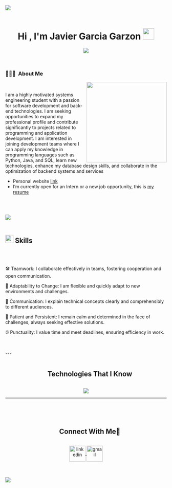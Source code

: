 <img src="https://user-images.githubusercontent.com/73097560/115834477-dbab4500-a447-11eb-908a-139a6edaec5c.gif"><br><br>


<h1 align="center"><b>Hi , I'm Javier Garcia Garzon </b><img src="https://media.giphy.com/media/hvRJCLFzcasrR4ia7z/giphy.gif" width="35"></h1>
<!--  -->
<p align="center">
  <a href="https://github.com/DenverCoder1/readme-typing-svg"><img src="https://readme-typing-svg.herokuapp.com?font=Time+New+Roman&color=cyan&size=25&center=true&vCenter=true&width=600&height=100&lines=Assalamu+O+Alaikum+Warahmatullah..&hearts;++;Self-taught+Front-End+Developer,;Computer+Science+Student,;CTF+Newbie,;Active+Learner/Researcher,;Love+to+learn+new+stuffs..<3"></a>
</p>

<br>

### 👨🏻‍💻 &nbsp;About Me

<picture> <img align="right" src="https://media.giphy.com/media/TEnXkcsHrP4YedChhA/giphy.gif" width = 250px></picture>

<br>

I am a highly motivated systems engineering student with a passion for software development and back-end technologies. I am seeking opportunities to expand my professional profile and contribute significantly to projects related to programming and application development. I am interested in joining development teams where I can apply my knowledge in programming languages such as Python, Java, and SQL, learn new technologies, enhance my database design skills, and collaborate in the optimization of backend systems and services
- Personal website [link](https://www.0xabdulkhalid.ml)
- I’m currently open for an Intern or a new job opportunity, this is [my resume](https://read.cv/0xabdulkhalid)

<br><br>

<img src="https://user-images.githubusercontent.com/73097560/115834477-dbab4500-a447-11eb-908a-139a6edaec5c.gif"><br><br>

## <img src="https://media2.giphy.com/media/QssGEmpkyEOhBCb7e1/giphy.gif?cid=ecf05e47a0n3gi1bfqntqmob8g9aid1oyj2wr3ds3mg700bl&rid=giphy.gif" width ="25"><b> Skills</b>
<br> <br>

🛠️ Teamwork: I collaborate effectively in teams, fostering cooperation and open communication.

🔄 Adaptability to Change: I am flexible and quickly adapt to new environments and challenges.

💬 Communication: I explain technical concepts clearly and comprehensibly to different audiences.

🧘 Patient and Persistent: I remain calm and determined in the face of challenges, always seeking effective solutions.

⏰ Punctuality: I value time and meet deadlines, ensuring efficiency in work.

<br>
<br>
---

<!--h1 without bottom border-->
<div id="user-content-toc">
    <ul align="center">
      <summary><h2 style="display: inline-block">Technologies That I Know</h2></summary>
    </ul>
  </div>
  <!--tech stack icons-->
  <p align="center">
    <a href="https://skillicons.dev">
      <img src="https://skillicons.dev/icons?i=git,aws,css,discord,docker,postgres,dynamodb,express,figma,firebase,github,html,java,js,linux,mongodb,mysql,nextjs,nodejs,postman,py,react,vscode" />
    </a>
  </p>

-----

<br>
<br>

<!-- Connect with me -->
<!--h2 without bottom border-->
<div id="user-content-toc">
  <ul align="center">
    <summary><h2 style="display: inline-block">Connect With Me🤝</h2></summary>
  </ul>
</div>

<!--icons and links-->
<p align="center">
  
  <a href="https://www.linkedin.com/in/javier-santiago-garcia-garzon-1a65b71a6/" target="blank">
    <img align="center" src="https://user-images.githubusercontent.com/88904952/234979284-68c11d7f-1acc-4f0c-ac78-044e1037d7b0.png" alt="linkedin" height="50" width="50" />
  </a>
  <a href="mailto:javierzsantiago@gmail.com">
    <img align="center" src="https://skillicons.dev/icons?i=gmail&perline=14" alt="gmail" height="50" width="50" />
  </a>
</p>

<br>

</ul>
</div>

<br>
<img src="https://user-images.githubusercontent.com/73097560/115834477-dbab4500-a447-11eb-908a-139a6edaec5c.gif">

<br><br><br>

<div align='center'>

</div>
